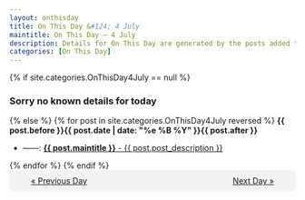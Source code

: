 ```yaml
---
layout: onthisday
title: On This Day &#124; 4 July
maintitle: On This Day — 4 July
description: Details for On This Day are generated by the posts added to the website so the content is subject to changes/updates over time.
categories: [On This Day]
---
```


{% if site.categories.OnThisDay4July == null %}
<h3>Sorry no known details for today</h3>
{% else %}
{% for post in site.categories.OnThisDay4July reversed %}
<strong>{{ post.before }}{{ post.date | date: "%e %B %Y" }}{{ post.after }}</strong>
<ul>
<li> ——: <a class="{{ post.class }}" href="{{ post.url }}"><strong>{{ post.maintitle }}</strong> - {{ post.post_description }}</a></li>
</ul>
{% endfor %}
{% endif %}
<br />
<div style="background-color: #f3f3f3; padding: 10px; border-radius: 5px; text-align: center; display: flex; justify-content: space-evenly;">
<a href="/onthisday/07/07-03">« Previous Day</a>
<span style="visibility:hidden;">[ Visit Leap Year February 29 ]</span>
<a href="/onthisday/07/07-05">Next Day »</a>
</div>

